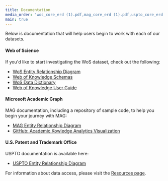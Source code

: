 ```yaml
---
title: Documentation
media_order: 'wos_core_erd (1).pdf,mag_core_erd (1).pdf,uspto_core_erd (3).pdf'
main: true
---
```


Below is documentation that will help users begin to work with each of our datasets.

#### Web of Science ####
If you'd like to start investigating the WoS dataset, check out the following:
* [WoS Entity Relationship Diagram](wos_core_erd%20%281%29.pdf)
* [Web of Knowledge Schemas](https://iuni.iu.edu/files/WoS_Documents/scientific_thomsonreuters_com_schema_wok5_X_rawxml_public.pdf)
* [WoS Data Dictionary](https://iuni.iu.edu/files/WoS_Documents/Web_of_Science_Data_Dictionary.pdf)
* [Web of Knowledge User Guide](https://iuni.iu.edu/files/WoS_Documents/WoKRawXML20130509.pdf)

#### Microsoft Academic Graph ####
MAG documentation, including a repository of sample code, to help you begin your journey with MAG:
* [MAG Entity Relationship Diagram](mag_core_erd%20%281%29.pdf)
* [GitHub: Academic Kowledge Analytics Visualization](https://github.com/Azure-Samples/academic-knowledge-analytics-visualization)

#### U.S. Patent and Trademark Office ####
USPTO documentation is available here:
* [USPTO Entity Relationship Diagram](uspto_core_erd%20%283%29.pdf)

For information about data access, please visit the [Resources page](https://cadre.iu.edu/resources). 